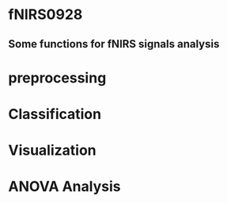 # fNIRS0928

## Some functions for fNIRS signals analysis

# preprocessing 
# Classification
# Visualization
# ANOVA Analysis
